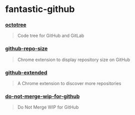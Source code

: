 # fantastic-github

### [octotree](https://github.com/buunguyen/octotree)
> Code tree for GitHub and GitLab

### [github-repo-size](https://github.com/harshjv/github-repo-size)
> Chrome extension to display repository size on GitHub

### [github-extended](https://github.com/onmyway133/github-extended)
> A Chrome extension to discover more repositories

### [do-not-merge-wip-for-github](https://github.com/sanemat/do-not-merge-wip-for-github)
> Do Not Merge WIP for GitHub
